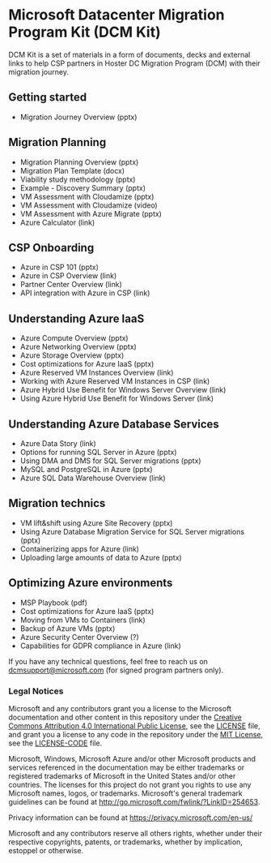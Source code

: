 
# Microsoft Datacenter Migration Program Kit (DCM Kit)
DCM Kit is a set of materials in a form of documents, decks and external links to help CSP partners in Hoster DC Migration Program (DCM) with their migration journey.

## Getting started
- Migration Journey Overview (pptx)

## Migration Planning
- Migration Planning Overview (pptx)
- Migration Plan Template (docx)
- Viability study methodology (pptx)
- Example - Discovery Summary (pptx)
- VM Assessment with Cloudamize (pptx)
- VM Assessment with Cloudamize (video)
- VM Assessment with Azure Migrate (pptx)
- Azure Calculator (link)

## CSP Onboarding
- Azure in CSP 101 (pptx)
- Azure in CSP Overview (link)
- Partner Center Overview (link)
- API integration with Azure in CSP (link)

## Understanding Azure IaaS
- Azure Compute Overview (pptx)
- Azure Networking Overview (pptx)
- Azure Storage Overview (pptx)
- Cost optimizations for Azure IaaS (pptx)
- Azure Reserved VM Instances Overview (link)
- Working with Azure Reserved VM Instances in CSP (link)
- Azure Hybrid Use Benefit for Windows Server Overview (link)
- Using Azure Hybrid Use Benefit for Windows Server (link)

## Understanding Azure Database Services
- Azure Data Story (link)
- Options for running SQL Server in Azure (pptx)
- Using DMA and DMS for SQL Server migrations (pptx)
- MySQL and PostgreSQL in Azure (pptx)
- Azure SQL Data Warehouse Overview (link)

## Migration technics
- VM lift&shift using Azure Site Recovery (pptx)
- Using Azure Database Migration Service for SQL Server migrations (pptx)
- Containerizing apps for Azure (link)
- Uploading large amounts of data to Azure (pptx)

## Optimizing Azure environments
- MSP Playbook (pdf)
- Cost optimizations for Azure IaaS (pptx)
- Moving from VMs to Containers (link)
- Backup of Azure VMs (pptx)
- Azure Security Center Overview (?)
- Capabilities for GDPR compliance in Azure (link)

If you have any technical questions, feel free to reach us on [dcmsupport@microsoft.com](mailto:dcmsupport@microsoft.com) (for signed program partners only).

### Legal Notices

Microsoft and any contributors grant you a license to the Microsoft documentation and other content
in this repository under the [Creative Commons Attribution 4.0 International Public License](https://creativecommons.org/licenses/by/4.0/legalcode),
see the [LICENSE](LICENSE) file, and grant you a license to any code in the repository under the [MIT License](https://opensource.org/licenses/MIT), see the
[LICENSE-CODE](LICENSE-CODE) file.

Microsoft, Windows, Microsoft Azure and/or other Microsoft products and services referenced in the documentation
may be either trademarks or registered trademarks of Microsoft in the United States and/or other countries.
The licenses for this project do not grant you rights to use any Microsoft names, logos, or trademarks.
Microsoft's general trademark guidelines can be found at http://go.microsoft.com/fwlink/?LinkID=254653.

Privacy information can be found at https://privacy.microsoft.com/en-us/

Microsoft and any contributors reserve all others rights, whether under their respective copyrights, patents,
or trademarks, whether by implication, estoppel or otherwise.
